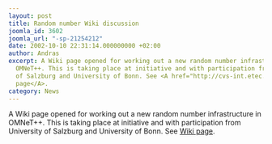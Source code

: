 ```yaml
---
layout: post
title: Random number Wiki discussion
joomla_id: 3602
joomla_url: "-sp-21254212"
date: 2002-10-10 22:31:14.000000000 +02:00
author: Andras
excerpt: A Wiki page opened for working out a new random number infrastructure in
  OMNeT++. This is taking place at initiative and with participation from University
  of Salzburg and University of Bonn. See <A href="http://cvs-int.etec.uni-karlsruhe.de/twiki/bin/view/OMNETpp/RandomNumbersAndSimulationTechniques">Wiki
  page</A>.
category: News
---
```

A Wiki page opened for working out a new random number infrastructure in OMNeT++. This is taking place at initiative and with participation from University of Salzburg and University of Bonn. See <A href="http://cvs-int.etec.uni-karlsruhe.de/twiki/bin/view/OMNETpp/RandomNumbersAndSimulationTechniques">Wiki page</A>.
